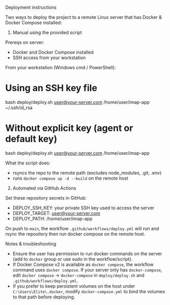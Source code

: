 Deployment instructions

Two ways to deploy the project to a remote Linux server that has Docker & Docker Compose installed:

1) Manual using the provided script

Prereqs on server:
- Docker and Docker Compose installed
- SSH access from your workstation

From your workstation (Windows cmd / PowerShell):

# Using an SSH key file
bash deploy/deploy.sh user@your-server.com /home/user/imap-app ~/.ssh/id_rsa

# Without explicit key (agent or default key)
bash deploy/deploy.sh user@your-server.com /home/user/imap-app

What the script does:
- rsyncs the repo to the remote path (excludes node_modules, .git, .env)
- runs `docker compose up -d --build` on the remote host

2) Automated via GitHub Actions

Set these repository secrets in GitHub:
- DEPLOY_SSH_KEY: your private SSH key used to access the server
- DEPLOY_TARGET: user@your-server.com
- DEPLOY_PATH: /home/user/imap-app

On push to `main`, the workflow `.github/workflows/deploy.yml` will run and rsync the repository then run docker compose on the remote host.

Notes & troubleshooting
- Ensure the user has permission to run docker commands on the server (add to `docker` group or use sudo in the workflow/script).
- If Docker Compose v2 is available as `docker compose`, the workflow command uses `docker compose`. If your server only has `docker-compose`, edit `docker compose` -> `docker-compose` in `deploy/deploy.sh` and `.github/workflows/deploy.yml`.
- If you prefer to keep persistent volumes on the host under `C:\Users\Elite\.docker`, modify `docker-compose.yml` to bind the volumes to that path before deploying.
